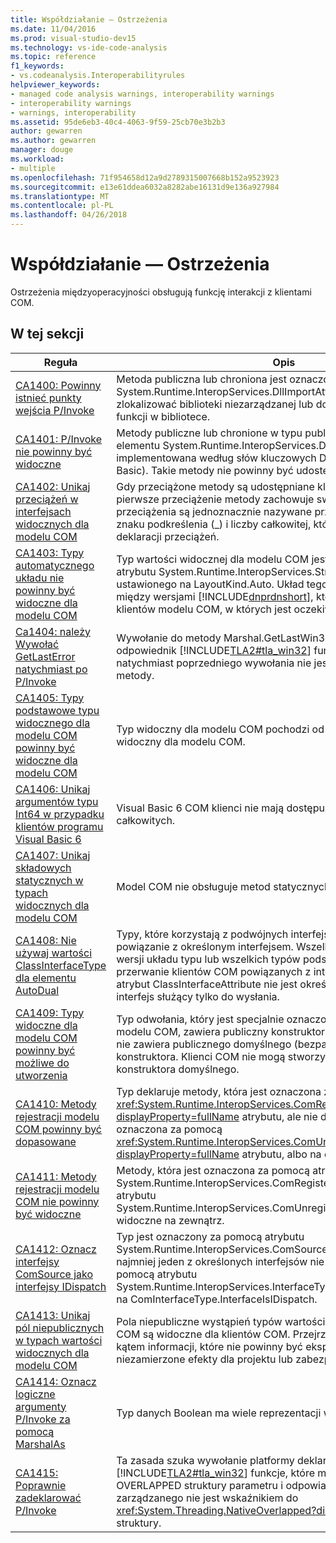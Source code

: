 ```yaml
---
title: Współdziałanie — Ostrzeżenia
ms.date: 11/04/2016
ms.prod: visual-studio-dev15
ms.technology: vs-ide-code-analysis
ms.topic: reference
f1_keywords:
- vs.codeanalysis.Interoperabilityrules
helpviewer_keywords:
- managed code analysis warnings, interoperability warnings
- interoperability warnings
- warnings, interoperability
ms.assetid: 95de6eb3-40c4-4063-9f59-25cb70e3b2b3
author: gewarren
ms.author: gewarren
manager: douge
ms.workload:
- multiple
ms.openlocfilehash: 71f954658d12a9d2789315007668b152a9523923
ms.sourcegitcommit: e13e61ddea6032a8282abe16131d9e136a927984
ms.translationtype: MT
ms.contentlocale: pl-PL
ms.lasthandoff: 04/26/2018
---
```

# <a name="interoperability-warnings"></a>Współdziałanie — Ostrzeżenia
Ostrzeżenia międzyoperacyjności obsługują funkcję interakcji z klientami COM.

## <a name="in-this-section"></a>W tej sekcji

|Reguła|Opis|
|----------|-----------------|
|[CA1400: Powinny istnieć punkty wejścia P/Invoke](../code-quality/ca1400-p-invoke-entry-points-should-exist.md)|Metoda publiczna lub chroniona jest oznaczona za pomocą atrybutu System.Runtime.InteropServices.DllImportAttribute. Nie można zlokalizować biblioteki niezarządzanej lub dopasować metody do funkcji w bibliotece.|
|[CA1401: P/Invoke nie powinny być widoczne](../code-quality/ca1401-p-invokes-should-not-be-visible.md)|Metody publiczne lub chronione w typu publicznego ma atrybut elementu System.Runtime.InteropServices.DllImportAttribute (również implementowana według słów kluczowych Declare w języku Visual Basic). Takie metody nie powinny być udostępniane.|
|[CA1402: Unikaj przeciążeń w interfejsach widocznych dla modelu COM](../code-quality/ca1402-avoid-overloads-in-com-visible-interfaces.md)|Gdy przeciążone metody są udostępniane klientom COM, tylko pierwsze przeciążenie metody zachowuje swoją nazwę. Kolejne przeciążenia są jednoznacznie nazywane przez dołączenie do nazwy znaku podkreślenia (_) i liczby całkowitej, która odpowiada kolejności deklaracji przeciążeń.|
|[CA1403: Typy automatycznego układu nie powinny być widoczne dla modelu COM](../code-quality/ca1403-auto-layout-types-should-not-be-com-visible.md)|Typ wartości widocznej dla modelu COM jest oznaczony za pomocą atrybutu System.Runtime.InteropServices.StructLayoutAttribute ustawionego na LayoutKind.Auto. Układ tego typu można zmieniać między wersjami [!INCLUDE[dnprdnshort](../code-quality/includes/dnprdnshort_md.md)], która spowoduje zerwanie klientów modelu COM, w których jest oczekiwany określony układ.|
|[Ca1404: należy Wywołać GetLastError natychmiast po P/Invoke](../code-quality/ca1404-call-getlasterror-immediately-after-p-invoke.md)|Wywołanie do metody Marshal.GetLastWin32Error lub jego odpowiednik [!INCLUDE[TLA2#tla_win32](../code-quality/includes/tla2sharptla_win32_md.md)] funkcji GetLastError i natychmiast poprzedniego wywołania nie jest to platforma wywołania metody.|
|[CA1405: Typy podstawowe typu widocznego dla modelu COM powinny być widoczne dla modelu COM](../code-quality/ca1405-com-visible-type-base-types-should-be-com-visible.md)|Typ widoczny dla modelu COM pochodzi od typu, który nie jest widoczny dla modelu COM.|
|[CA1406: Unikaj argumentów typu Int64 w przypadku klientów programu Visual Basic 6](../code-quality/ca1406-avoid-int64-arguments-for-visual-basic-6-clients.md)|Visual Basic 6 COM klienci nie mają dostępu 64-bitowych liczb całkowitych.|
|[CA1407: Unikaj składowych statycznych w typach widocznych dla modelu COM](../code-quality/ca1407-avoid-static-members-in-com-visible-types.md)|Model COM nie obsługuje metod statycznych.|
|[CA1408: Nie używaj wartości ClassInterfaceType dla elementu AutoDual](../code-quality/ca1408-do-not-use-autodual-classinterfacetype.md)|Typy, które korzystają z podwójnych interfejsów, umożliwiają klientom powiązanie z określonym interfejsem. Wszelkie zmiany w przyszłej wersji układu typu lub wszelkich typów podstawowych spowodują przerwanie klientów COM powiązanych z interfejsem. Domyślnie jeśli atrybut ClassInterfaceAttribute nie jest określony, używany jest interfejs służący tylko do wysłania.|
|[CA1409: Typy widoczne dla modelu COM powinny być możliwe do utworzenia](../code-quality/ca1409-com-visible-types-should-be-creatable.md)|Typ odwołania, który jest specjalnie oznaczony jako widoczny dla modelu COM, zawiera publiczny konstruktor sparametryzowany, ale nie zawiera publicznego domyślnego (bezparametrowego) konstruktora. Klienci COM nie mogą stworzyć typu bez publicznego konstruktora domyślnego.|
|[CA1410: Metody rejestracji modelu COM powinny być dopasowane](../code-quality/ca1410-com-registration-methods-should-be-matched.md)|Typ deklaruje metody, która jest oznaczona za pomocą <xref:System.Runtime.InteropServices.ComRegisterFunctionAttribute?displayProperty=fullName> atrybutu, ale nie deklaruje metody, która jest oznaczona za pomocą <xref:System.Runtime.InteropServices.ComUnregisterFunctionAttribute?displayProperty=fullName> atrybutu, albo na odwrót.|
|[CA1411: Metody rejestracji modelu COM nie powinny być widoczne](../code-quality/ca1411-com-registration-methods-should-not-be-visible.md)|Metody, która jest oznaczona za pomocą atrybutu System.Runtime.InteropServices.ComRegisterFunctionAttribute lub atrybutu System.Runtime.InteropServices.ComUnregisterFunctionAttribute jest widoczne na zewnątrz.|
|[CA1412: Oznacz interfejsy ComSource jako interfejsy IDispatch](../code-quality/ca1412-mark-comsource-interfaces-as-idispatch.md)|Typ jest oznaczony za pomocą atrybutu System.Runtime.InteropServices.ComSourceInterfacesAttribute i co najmniej jeden z określonych interfejsów nie jest oznaczony za pomocą atrybutu System.Runtime.InteropServices.InterfaceTypeAttribute ustawionego na ComInterfaceType.InterfaceIsIDispatch.|
|[CA1413: Unikaj pól niepublicznych w typach wartości widocznych dla modelu COM](../code-quality/ca1413-avoid-non-public-fields-in-com-visible-value-types.md)|Pola niepubliczne wystąpień typów wartości widocznych dla modelu COM są widoczne dla klientów COM. Przejrzyj zawartość pól pod kątem informacji, które nie powinny być eksponowane lub będą mieć niezamierzone efekty dla projektu lub zabezpieczeń.|
|[CA1414: Oznacz logiczne argumenty P/Invoke za pomocą MarshalAs](../code-quality/ca1414-mark-boolean-p-invoke-arguments-with-marshalas.md)|Typ danych Boolean ma wiele reprezentacji w kodzie niezarządzanym.|
|[CA1415: Poprawnie zadeklarować P/Invoke](../code-quality/ca1415-declare-p-invokes-correctly.md)|Ta zasada szuka wywołanie platformy deklaracje metody kierowanych [!INCLUDE[TLA2#tla_win32](../code-quality/includes/tla2sharptla_win32_md.md)] funkcje, które mają wskaźnik do OVERLAPPED struktury parametru i odpowiadającego mu parametru zarządzanego nie jest wskaźnikiem do <xref:System.Threading.NativeOverlapped?displayProperty=fullName> struktury.|